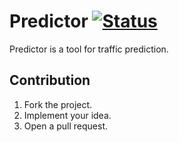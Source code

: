 # Predictor [![Status][status-img]][status-url]

Predictor is a tool for traffic prediction.

## Contribution

1. Fork the project.
2. Implement your idea.
3. Open a pull request.

[status-img]: https://travis-ci.org/learning-on-chip/predictor.svg?branch=master
[status-url]: https://travis-ci.org/learning-on-chip/predictor
